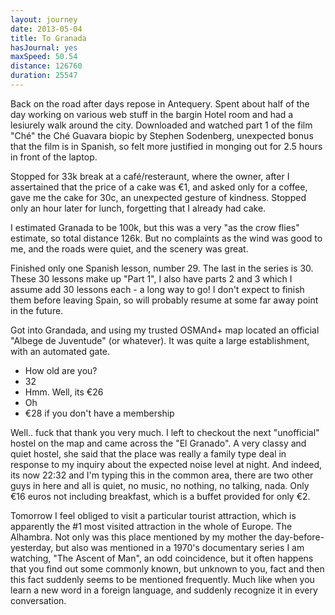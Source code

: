 ```yaml
---
layout: journey
date: 2013-05-04
title: To Granada
hasJournal: yes
maxSpeed: 50.54
distance: 126760
duration: 25547
---
```

Back on the road after days repose in Antequery. Spent about half of the day working on various web stuff in the bargin Hotel room and had a lesiurely walk around the city. Downloaded and watched part 1 of the film "Ché" the Ché Guavara biopic by Stephen Sodenberg, unexpected bonus that the film is in Spanish, so felt more justified in monging out for 2.5 hours in front of the laptop.

Stopped for 33k break at a café/resteraunt, where the owner, after I assertained that the price of a cake was €1, and asked only for a coffee, gave me the cake for 30c, an unexpected gesture of kindness. Stopped only an hour later for lunch, forgetting that I already had cake.

I estimated Granada to be 100k, but this was a very "as the crow flies" estimate, so total distance 126k. But no complaints as the wind was good to me, and the roads were quiet, and the scenery was great.

Finished only one Spanish lesson, number 29. The last in the series is 30. These 30 lessons make up "Part 1", I also have parts 2 and 3 which I assume add 30 lessons each - a long way to go! I don't expect to finish them before leaving Spain, so will probably resume at some far away point in the future.

Got into Grandada, and using my trusted OSMAnd+ map located an official "Albege de Juventude" (or whatever). It was quite a large establishment, with an automated gate.

* How old are you?
* 32
* Hmm. Well, its €26
* Oh
* €28 if you don't have a membership

Well.. fuck that thank you very much. I left to checkout the next "unofficial" hostel on the map and came across the "El Granado". A very classy and quiet hostel, she said that the place was really a family type deal in response to my inquiry about the expected noise level at night. And indeed, its now 22:32 and I'm typing this in the common area, there are two other guys in here and all is quiet, no music, no nothing, no talking, nada. Only €16 euros not including breakfast, which is a buffet provided for only €2.

Tomorrow I feel obliged to visit a particular tourist attraction, which is apparently the #1 most visited attraction in the whole of Europe. The Alhambra. Not only was this place mentioned by my mother the day-before-yesterday, but also was mentioned in a 1970's documentary series I am watching, "The Ascent of Man", an odd coincidence, but it often happens that you find out some commonly known, but unknown to you, fact and then this fact suddenly seems to be mentioned frequently. Much like when you learn a new word in a foreign language, and suddenly recognize it in every conversation.